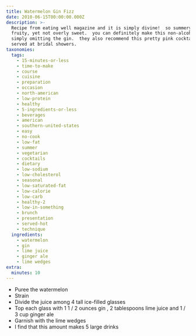 ```yaml
---
title: Watermelon Gin Fizz
date: 2010-06-15T00:00:00.000Z
description: >-
  Recipe from eating well magazine and it is simply divine!  so summery and
  fruity, yet not overly sweet.  you can definitely make this non-alcoholic by
  simply omitting the gin.  they also recommend this pretty pink cocktail to be
  served at bridal showers.
taxonomies:
  tags:
    - 15-minutes-or-less
    - time-to-make
    - course
    - cuisine
    - preparation
    - occasion
    - north-american
    - low-protein
    - healthy
    - 5-ingredients-or-less
    - beverages
    - american
    - southern-united-states
    - easy
    - no-cook
    - low-fat
    - summer
    - vegetarian
    - cocktails
    - dietary
    - low-sodium
    - low-cholesterol
    - seasonal
    - low-saturated-fat
    - low-calorie
    - low-carb
    - healthy-2
    - low-in-something
    - brunch
    - presentation
    - served-hot
    - technique
  ingredients:
    - watermelon
    - gin
    - lime juice
    - ginger ale
    - lime wedges
extra:
  minutes: 10
---
```

 - Puree the watermelon
 - Strain
 - Divide the juice among 4 tall ice-filled glasses
 - Top each glass with 1 1 / 2 ounces gin , 2 tablespoons lime juice and 1 / 3 cup ginger ale
 - Garnish with the lime wedges
 - I find that this amount makes 5 large drinks
